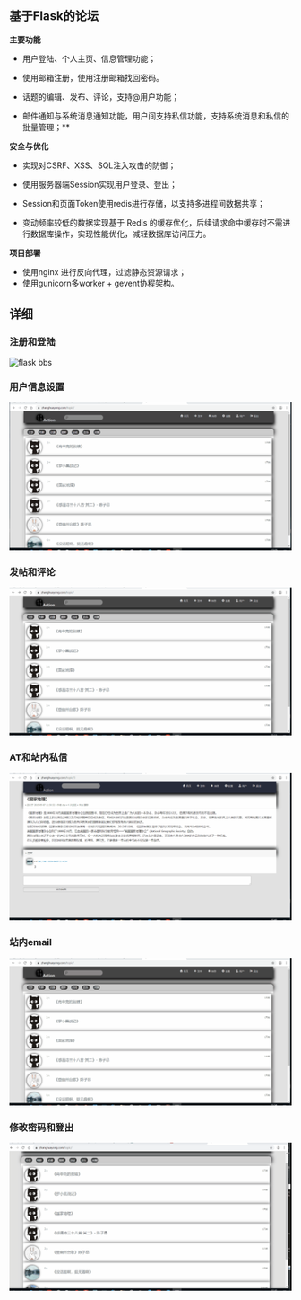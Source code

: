 ## 基于Flask的论坛

**主要功能**

- 用户登陆、个人主页、信息管理功能；

- 使用邮箱注册，使用注册邮箱找回密码。
 
- 话题的编辑、发布、评论，支持@用户功能；

- 邮件通知与系统消息通知功能，用户间支持私信功能，支持系统消息和私信的批量管理；**

**安全与优化**

- 实现对CSRF、XSS、SQL注入攻击的防御；

- 使用服务器端Session实现用户登录、登出；

- Session和页面Token使用redis进行存储，以支持多进程间数据共享；

- 变动频率较低的数据实现基于 Redis 的缓存优化，后续请求命中缓存时不需进行数据库操作，实现性能优化，减轻数据库访问压力。

**项目部署**

- 使用nginx 进行反向代理，过滤静态资源请求；
- 使用gunicorn多worker + gevent协程架构。



## 详细
###  注册和登陆
![flask bbs](gif/bbs_register_and_login.gif)

###  用户信息设置
![flask bbs](gif/bbs_user_information_edit.gif)

###  发帖和评论
![flask bbs](gif/bbs_Posting_and_comments.gif)

###  AT和站内私信
![flask bbs](gif/bbs_AT.gif)

###  站内email
![flask bbs](gif/bbs_email.gif)

###  修改密码和登出
![flask bbs](gif/bbs_logout.gif)
